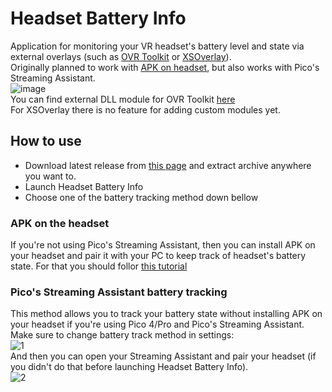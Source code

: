 # Headset Battery Info

Application for monitoring your VR headset's battery level and state via external overlays (such as [OVR Toolkit](https://store.steampowered.com/app/1068820/OVR_Toolkit/) or [XSOverlay](https://store.steampowered.com/app/1173510/XSOverlay/)).\
Originally planned to work with [APK on headset](https://github.com/DangerKiddy/Headset-Battery-Info-Sender), but also works with Pico's Streaming Assistant.\
![image](https://github.com/DangerKiddy/Headset-Battery-Info/assets/42438297/0e4fdd75-ea4f-433e-9507-a63c0cdd61f1)\
You can find external DLL module for OVR Toolkit [here](https://github.com/DangerKiddy/Headset-Battery-Info-OVRToolkit)\
For XSOverlay there is no feature for adding custom modules yet. 

## How to use
- Download latest release from [this page](https://github.com/DangerKiddy/Headset-Battery-Info/releases) and extract archive anywhere you want to.
- Launch Headset Battery Info
- Choose one of the battery tracking method down bellow

### APK on the headset
If you're not using Pico's Streaming Assistant, then you can install APK on your headset and pair it with your PC to keep track of headset's battery state. For that you should follor [this tutorial](https://github.com/DangerKiddy/Headset-Battery-Info-Sender)

### Pico's Streaming Assistant battery tracking
This method allows you to track your battery state without installing APK on your headset if you're using Pico 4/Pro and Pico's Streaming Assistant.\
Make sure to change battery track method in settings:\
![1](https://github.com/DangerKiddy/Headset-Battery-Info/assets/42438297/7824f2f4-a15b-4993-a75d-aa1db275b1be)\
And then you can open your Streaming Assistant and pair your headset (if you didn't do that before launching Headset Battery Info).\
![2](https://github.com/DangerKiddy/Headset-Battery-Info/assets/42438297/06581a82-6766-4a53-9551-79f9150c6f6a)
